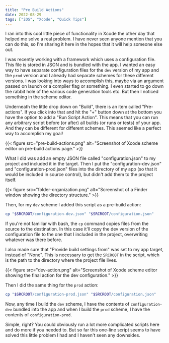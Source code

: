 ```yaml
---
title: "Pre Build Actions"
date: 2022-08-29
tags: ["iOS", "Xcode", "Quick Tips"]
---
```


I ran into this cool little piece of functionality in Xcode the other day that helped me solve a real problem. I have never seen anyone mention that you can do this, so I'm sharing it here in the hopes that it will help someone else out.

I was recently working with a framework which uses a configuration file. This file is stored in JSON and is bundled with the app. I wanted an easy way to have separate configuration files for the `dev` version of my app and the `prod` version and I already had separate schemes for these different versions. I was looking into ways to accomplish this, maybe via an argument passed on launch or a compiler flag or something. I even started to go down the rabbit hole of the various code generation tools etc. But then I noticed something in the scheme editor.

Underneath the little drop down on "Build", there is an item called "Pre-actions". If you click into that and hit the "+" button down at the bottom you have the option to add a "Run Script Action". This means that you can run any arbitrary script before (or after) all builds (or runs or tests) of your app. And they can be different for different schemes. This seemed like a perfect way to accomplish my goal!

{{< figure src="pre-build-actions.png" alt="Screenshot of Xcode scheme editor on pre-build actions page." >}}

What I did was add an empty JSON file called "configuration.json" to my project and included it in the target. Then I put the "configuration-dev.json" and "configuration-prod.json" files into the directory of my app (so that it would be included in source control), but didn't add them to the project itself.

{{< figure src="folder-organization.png" alt="Screenshot of a Finder window showing the directory structure." >}}

Then, for my `dev` scheme I added this script as a pre-build action:

```bash
cp "$SRCROOT/configuration-dev.json" "$SRCROOT/configuration.json"
```

If you're not familiar with bash, the `cp` command copies files from the source to the destination. In this case it'll copy the dev version of the configuration file to the one that I included in the project, overwriting whatever was there before.

I also made sure that "Provide build settings from" was set to my app target, instead of "None". This is necessary to get the `SRCROOT` in the script, which is the path to the directory where the project file lives.

{{< figure src="dev-action.png" alt="Screenshot of Xcode scheme editor showing the final action for the dev configuration." >}}

Then I did the same thing for the `prod` action:

```bash
cp "$SRCROOT/configuration-prod.json" "$SRCROOT/configuration.json"
```

Now, any time I build the `dev` scheme, I have the contents of `configuration-dev` bundled into the app and when I build the `prod` scheme, I have the contents of `configuration-prod`.

Simple, right? You could obviously run a lot more complicated scripts here and do more if you needed to. But so far this one-line script seems to have solved this little problem I had and I haven't seen any downsides.
